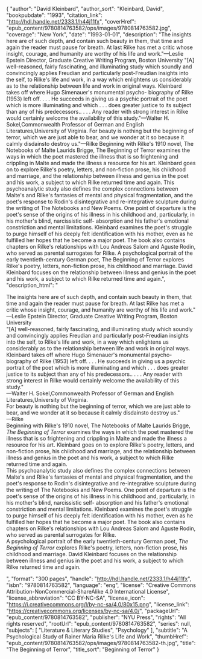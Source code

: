 {
  "author": "David Kleinbard",
  "author_sort": "Kleinbard, David",
  "bookpubdate": "1993",
  "citation_link": "http://hdl.handle.net/2333.1/h44j11fx",
  "coverHref": "epub_content/9780814763582/ops/images/9780814763582.jpg",
  "coverage": "New York",
  "date": "1993-01-01",
  "description": "The insights here are of such depth, and contain such beauty in them, that time and again the reader must pause for breath.  At last Rilke has met a critic whose insight, courage, and humanity are worthy of his life and work.\"—Leslie Epstein Director, Graduate Creative Writing Program, Boston University \"[A] well-reasoned, fairly fascinating, and illuminating study which soundly and convincingly applies Freudian and particularly post-Freudian insights into the self, to Rilke's life and work, in a way which enlightens us considerably as to the relationship between life and work in original ways.  Kleinbard takes off where Hugo Simenauer's monumental psycho- biography of Rilke (1953) left off. . . . He succeeds in giving us a psychic portrait of the poet which is more illuminating and which . . . does greater justice to its subject than any of his predecessors.. . . .  Any reader with strong interest in Rilke would certainly welcome the availability of this study.\"—Walter H. Sokel,Commonwealth Professor of German and English Literatures,University of Virginia. For beauty is nothing but the beginning of terror, which we are just able to bear, and we wonder at it so because it calmly disdainsto destroy us.\"—Rilke Beginning with Rilke's 1910 novel, The Notebooks of Malte Laurids Brigge,  The Beginning of Terror examines the ways in which the poet mastered the illness that is so frightening and crippling in Malte and made the illness a resource for his art.  Kleinbard goes on to explore Rilke's poetry, letters, and non-fiction prose, his childhood and marriage, and the relationship between illness and genius in the poet and his work, a subject to which Rilke returned time and again. This psychoanalytic study also defines the complex connections between Malte's and Rilke's fantasies of mental and physical fragmentation, and the poet's response to Rodin's disintegrative and re-integrative sculpture during the writing of The Notebooks and New Poems.  One point of departure is the poet's sense of the origins of his illness in his childhood and, particularly, in his mother's blind, narcissistic self- absorption and his father's emotional constriction and mental limitations. Kleinbard examines the poet's struggle to purge himself of his deeply felt identification with his mother, even as he fulfilled her hopes that he become a major poet.  The book also contains chapters on Rilke's relationships with Lou Andreas Salom and Aguste Rodin, who served as parental surrogates for Rilke. A psychological portrait of the early twentieth-century German poet, The Beginning of Terror explores Rilke's poetry, letters, non-fiction prose, his childhood and marriage. David Kleinbard focuses on the relationship between illness and genius in the poet and his work, a subject to which Rilke returned time and again.",
  "description_html": "<p>The insights here are of such depth, and contain such beauty in them, that time and again the reader must pause for breath.  At last Rilke has met a critic whose insight, courage, and humanity are worthy of his life and work.\"<br>—Leslie Epstein Director, Graduate Creative Writing Program, Boston University<br> \"[A] well-reasoned, fairly fascinating, and illuminating study which soundly and convincingly applies Freudian and particularly post-Freudian insights into the self, to Rilke's life and work, in a way which enlightens us considerably as to the relationship between life and work in original ways.  Kleinbard takes off where Hugo Simenauer's monumental psycho- biography of Rilke (1953) left off. . . . He succeeds in giving us a psychic portrait of the poet which is more illuminating and which . . . does greater justice to its subject than any of his predecessors.. . . .  Any reader with strong interest in Rilke would certainly welcome the availability of this study.\"<br>—Walter H. Sokel,Commonwealth Professor of German and English Literatures,University of Virginia.<br> For beauty is nothing but the beginning of terror, which we are just able to bear, and we wonder at it so because it calmly disdainsto destroy us.\"<br>—Rilke<br> Beginning with Rilke's 1910 novel, The Notebooks of Malte Laurids Brigge,  <i>The Beginning of Terror</i> examines the ways in which the poet mastered the illness that is so frightening and crippling in Malte and made the illness a resource for his art.  Kleinbard goes on to explore Rilke's poetry, letters, and non-fiction prose, his childhood and marriage, and the relationship between illness and genius in the poet and his work, a subject to which Rilke returned time and again.<br> This psychoanalytic study also defines the complex connections between Malte's and Rilke's fantasies of mental and physical fragmentation, and the poet's response to Rodin's disintegrative and re-integrative sculpture during the writing of The Notebooks and New Poems.  One point of departure is the poet's sense of the origins of his illness in his childhood and, particularly, in his mother's blind, narcissistic self- absorption and his father's emotional constriction and mental limitations. Kleinbard examines the poet's struggle to purge himself of his deeply felt identification with his mother, even as he fulfilled her hopes that he become a major poet.  The book also contains chapters on Rilke's relationships with Lou Andreas Salom and Aguste Rodin, who served as parental surrogates for Rilke.<br> A psychological portrait of the early twentieth-century German poet, <i>The Beginning of Terror</i> explores Rilke's poetry, letters, non-fiction prose, his childhood and marriage. David Kleinbard focuses on the relationship between illness and genius in the poet and his work, a subject to which Rilke returned time and again.</p>",
  "format": "300 pages",
  "handle": "http://hdl.handle.net/2333.1/h44j11fx",
  "isbn": "9780814763582",
  "language": "eng",
  "license": "Creative Commons Attribution-NonCommercial-ShareAlike 4.0 International License",
  "license_abbreviation": "CC BY-NC-SA",
  "license_icon": "https://i.creativecommons.org/l/by-nc-sa/4.0/80x15.png",
  "license_link": "https://creativecommons.org/licenses/by-nc-sa/4.0/",
  "packageUrl": "epub_content/9780814763582",
  "publisher": "NYU Press",
  "rights": "All rights reserved",
  "rootUrl": "epub_content/9780814763582",
  "series": null,
  "subjects": [
    "Literature & Literary Studies",
    "Psychology"
  ],
  "subtitle": "A Psychological Study of Rainer Maria Rilke's Life and Work",
  "thumbHref": "epub_content/9780814763582/ops/images/9780814763582-th.jpg",
  "title": "The Beginning of Terror",
  "title_sort": "Beginning of Terror"
}
